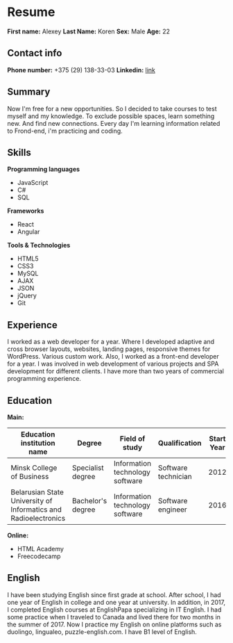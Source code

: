# Resume
**First name:** Alexey
**Last Name:**  Koren
**Sex:** Male
**Age:** 22

## Contact info
**Phone number:** +375 (29) 138-33-03
**Linkedin:** [link](https://www.linkedin.com/in/alexey-koren/)

## Summary
Now I'm free for a new opportunities. So I decided to take courses to test myself and my knowledge. To exclude possible spaces, learn something new. And find new connections.
Every day I'm learning information related to Frond-end, i'm practicing and coding.

## Skills
**Programming languages**
+ JavaScript
+ C#
+ SQL

**Frameworks**
+ React
+ Angular

**Tools & Technologies**
+ HTML5
+ CSS3
+ MySQL
+ AJAX
+ JSON
+ jQuery
+ Git

## Experience
I worked as a web developer for a year. Where I developed adaptive and cross browser layouts, websites, landing pages, responsive themes for WordPress. Various custom work. Also, I worked as a front-end developer for a year. I was involved in web development of various projects and SPA development for different clients.
I have more than two years of commercial programming experience.

## Education
**Main:**

Education institution name | Degree | Field of study | Qualification | Start Year | End Year (or expected)
------------ | ------------- | ------------- | ------------- | ------------- | -------------
Minsk College of Business | Specialist degree | Information technology software | Software technician | 2012 | 2016
Belarusian State University of Informatics and Radioelectronics| Bachelor's degree | Information technology software | Software engineer | 2016 | 2021

**Online:**
+ HTML Academy
+ Freecodecamp

## English
I have been studying English since first grade at school. After school, I had one year of English in college and one year at university. In addition, in 2017, I completed English courses at EnglishPapa specializing in IT English. I had some practice when I traveled to Canada and lived there for two months in the summer of 2017. Now I practice my English on online platforms such as duolingo, lingualeo, puzzle-english.com.
I have B1 level of English.
